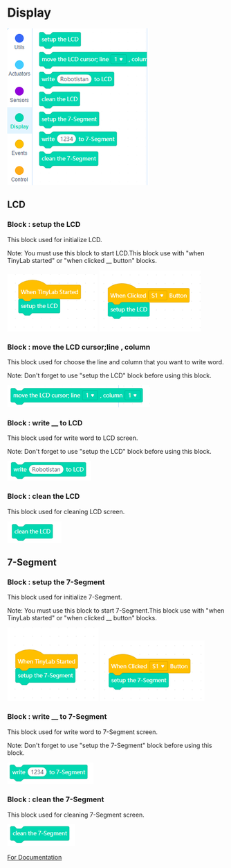 # Display
![display blocks image](../../_assets/display.PNG)

## LCD

### Block : setup the LCD

This block used for initialize LCD.

Note: You must use this block to start LCD.This block use with  "when TinyLab started" or "when clicked __ button" blocks.

![setup lcd blocks image](../../_assets/setup_lcd.PNG)
![setup lcd button  blocks image](../../_assets/setup_lcd_button.PNG)

### Block : move the LCD cursor;line __, column__

This block used for choose the line and column  that you want to write word.

Note: Don't forget to use "setup the LCD" block before using this block.

![lcd cursor blocks image](../../_assets/lcd_cursor.PNG)

### Block : write __ to LCD

This block used for write word to LCD screen.

Note: Don't forget to use "setup the LCD" block before using this block.

![write to lcd blocks image](../../_assets/write_lcd.PNG)

### Block : clean the LCD

This block used for cleaning LCD screen. 

![clean the lcd blocks image](../../_assets/clean_the_lcd_block.PNG)

## 7-Segment

### Block : setup the 7-Segment

This block used for initialize 7-Segment.

Note:  You must use this block to start 7-Segment.This block use with  "when TinyLab started" or "when clicked __ button" blocks.

![setup 7-segment button blocks image](../../_assets/setup_7_button.PNG) 
![setup7-segment  blocks image](../../_assets/setup_7_segment.PNG)

### Block : write __ to 7-Segment

This block used for write word to 7-Segment screen.

Note: Don't forget to use "setup the 7-Segment" block before using this block.

![write to 7-segment blocks image](../../_assets/write_7_segment.PNG)

### Block : clean the 7-Segment

This block used for cleaning 7-Segment screen. 

![clean the 7-segment blocks image](../../_assets/clean_the_7_segment.PNG)

[For Documentation](https://github.com/Robotistan-Workspace/tinylab-mblock-extension-documentation/tree/main/doc)